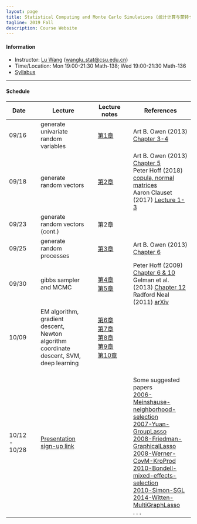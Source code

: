 ```yaml
---
layout: page
title: Statistical Computing and Monte Carlo Simulations (统计计算与蒙特卡洛模拟)
tagline: 2019 Fall
description: Course Website
---
```


#### Information
* Instructor: [Lu Wang](http://faculty.csu.edu.cn/wanglu) (wanglu_stat@csu.edu.cn)
* Time/Location: Mon 19:00-21:30 Math-138; Wed 19:00-21:30 Math-136
* [Syllabus](Lectures/syllabus.pdf)

---
#### Schedule

| Date | | Lecture | |  Lecture notes  | | References |
|---------------|---|--------------------------------|---|----------|---|--------------------------------------------|
| 09/16 || generate univariate random variables ||  [第1章](Lectures/random_generator_online.pdf) || Art B. Owen (2013) [Chapter 3-4](https://statweb.stanford.edu/~owen/mc/) |
| 09/18 || generate random vectors   ||  [第2章](Lectures/random_vector_online.pdf) || Art B. Owen (2013) [Chapter 5](https://statweb.stanford.edu/~owen/mc/) <br> Peter Hoff (2018) [copula, normal matrices](http://www2.stat.duke.edu/~pdh10/Teaching/832/Notes/) <br> Aaron Clauset (2017) [Lecture 1-3](http://tuvalu.santafe.edu/~aaronc/courses/5352/) |
| 09/23 || generate random vectors (cont.)  || 第2章 ||  |
| 09/25 || generate random processes  || [第3章](Lectures/generate_process_online.pdf) || Art B. Owen (2013) [Chapter 6](https://statweb.stanford.edu/~owen/mc/) |
| 09/30 || gibbs sampler and MCMC  || [第4章](Lectures/gibbs_sampler.pdf) <br> [第5章](Lectures/Metropolis-Hastings_online.pdf) || Peter Hoff (2009) [Chapter 6 & 10](https://www.springer.com/gp/book/9780387922997) <br> Gelman et al. (2013) [Chapter 12](https://www.taylorfrancis.com/books/9780429113079) <br> Radford Neal (2011) [arXiv](https://arxiv.org/abs/1206.1901) |
| 10/09 || EM algorithm, gradient descent, Newton algorithm <br> coordinate descent, SVM, deep learning  || [第6章](Lectures/EM_algorithm.pdf) <br> [第7章](Lectures/gradient_descent.pdf) <br> [第8章](Lectures/newton_raphson.pdf) <br> [第9章](Lectures/coord_descent_online.pdf) <br> [第10章](Lectures/SVM_KKT_online.pdf) ||  |
| 10/12 - 10/28 ||  [Presentation sign-up link](https://docs.qq.com/sheet/DRHdUU1hIeVB5Z2ln?c=B32A0A0)  ||  || <br> Some suggested papers <br> [2006-Meinshause-neighborhood-selection](Papers/2006-Meinshausen-neighborhood-selection.pdf) <br> [2007-Yuan-GroupLasso](Papers/2007-Yuan-GroupLasso.pdf) <br> [2008-Friedman-GraphicalLasso](Papers/2008-Friedman-GraphicalLasso.pdf) <br> [2008-Werner-CovM-KroProd](Papers/2008-Werner-CovM-KroProd.pdf) <br> [2010-Bondell-mixed-effects-selection](Papers/2010-Bondell-LMMsel.pdf) <br> [2010-Simon-SGL](Papers/2010-Simon-SGLpaper.pdf) <br> [2014-Witten-MultiGraphLasso](Papers/2014-Witten-TwoGaussNet.pdf) <br> . . . |

